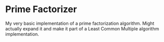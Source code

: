 # Prime Factorizer
My very basic implementation of a prime factorization algorithm.
Might actually expand it and make it part of a Least Common Multiple algorithm implementation.